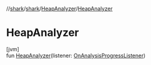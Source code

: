 //[shark](../../../index.md)/[shark](../index.md)/[HeapAnalyzer](index.md)/[HeapAnalyzer](-heap-analyzer.md)

# HeapAnalyzer

[jvm]\
fun [HeapAnalyzer](-heap-analyzer.md)(listener: [OnAnalysisProgressListener](../-on-analysis-progress-listener/index.md))
